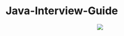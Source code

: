 # Java-Interview-Guide
<!--![image](https://raw.githubusercontent.com/damienzhong/java-interview-guide/master/img/logo/logo.jpg)-->
<div align="center">

<img src="https://raw.githubusercontent.com/damienzhong/java-interview-guide/master/img/logo/logo.jpg" width=""/>
</br>
